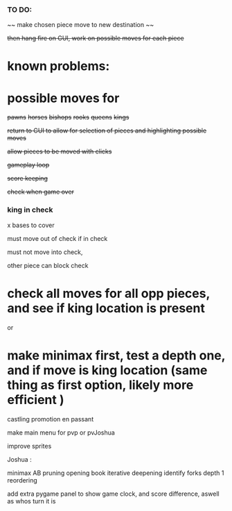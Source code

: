### TO DO:

~~ make chosen piece move to new destination ~~

~~then hang fire on GUI, work on possible moves for each piece~~

# known problems:



# possible moves for

~~pawns~~
~~horses~~
~~bishops~~
~~rooks~~
~~queens~~
~~kings~~

~~return to GUI to allow for selection of pieces and highlighting possible moves~~

~~allow pieces to be moved with clicks~~


~~gameplay loop~~

~~score keeping~~

~~check when game over~~


### king in check
x bases to cover

must move out of check if in check

must not move into check,

other piece can block check



# check all moves for all opp pieces, and see if king location is present

or

# make minimax first, test a depth one, and if move is king location (same thing  as first option, likely more efficient )




castling
promotion
en passant



make main menu for pvp or pvJoshua

improve sprites

Joshua : 

minimax
AB pruning
opening book
iterative deepening
identify forks
depth 1 reordering


add extra pygame panel to show game clock, and score difference, aswell as whos turn it is



